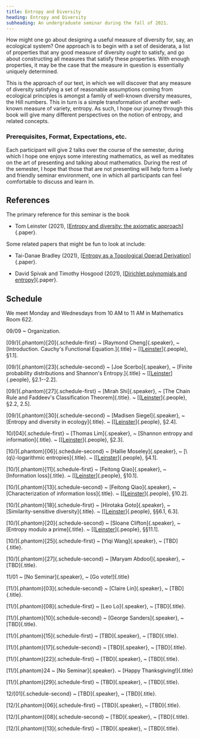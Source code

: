 ```yaml
---
title: Entropy and Diversity
heading: Entropy and Diversity
subheading: An undergraduate seminar during the fall of 2021.
---
```


How might one go about designing a useful measure of diversity for, say, an
ecological system? One approach is to begin with a set of desiderata, a list of
properties that any good measure of diversity ought to satisfy, and go about
constructing all measures that satisfy these properties. With enough properties,
it may be the case that the measure in question is essentially uniquely
determined.

This is the approach of our text, in which we will discover that any measure of
diversity satisfying a set of reasonable assumptions coming from ecological
principles is amongst a family of well-known diversity measures, the Hill
numbers. This in turn is a simple transformation of another well-known measure
of variety, entropy. As such, I hope our journey through this book will give
many different perspectives on the notion of entropy, and related concepts.

### Prerequisites, Format, Expectations, etc.

Each participant will give 2 talks over the course of the semester, during which
I hope one enjoys some interesting mathematics, as well as meditates on the art
of presenting and talking about mathematics. During the rest of the semester,
I hope that those that are not presenting will help form a lively and friendly
seminar environment, one in which all participants can feel comfortable to
discuss and learn in.

## References

The primary reference for this seminar is the book

* Tom Leinster (2021),
[[Entropy and diversity: the axiomatic approach][Leinster]]{.paper}.

Some related papers that might be fun to look at include:

* Tai-Danae Bradley (2021),
[[Entropy as a Topological Operad Derivation](https://arxiv.org/abs/2107.09581)]{.paper}.

* David Spivak and Timothy Hosgood (2021),
[[Dirichlet polynomials and entropy](https://arxiv.org/abs/2107.04832)]{.paper}.


## Schedule

We meet Monday and Wednesdays from 10 AM to 11 AM in Mathematics Room 622.

09/09
  ~ Organization.

[09/]{.phantom}[20]{.schedule-first}
  ~ [Raymond Cheng]{.speaker},
  ~ [Introduction. Cauchy's Functional Equation.]{.title}
  ~ \[[[Leinster][Leinster]]{.people}, §1.1].

[09/]{.phantom}[23]{.schedule-second}
  ~ [Joe Scerbo]{.speaker},
  ~ [Finite probability distributions and Shannon's Entropy.]{.title}
  ~ \[[[Leinster][Leinster]]{.people}, §2.1--2.2].

[09/]{.phantom}[27]{.schedule-first}
  ~ [Mirah Shi]{.speaker},
  ~ [The Chain Rule and Faddeev's Classification Theorem]{.title}.
  ~ \[[[Leinster][Leinster]]{.people}, §2.2, 2.5].

[09/]{.phantom}[30]{.schedule-second}
  ~ [Madisen Siegel]{.speaker},
  ~ [Entropy and diversity in ecology]{.title}.
  ~ \[[[Leinster][Leinster]]{.people}, §2.4].

10/[04]{.schedule-first}
  ~ [Thomas Lim]{.speaker},
  ~ [Shannon entropy and information]{.title}.
  ~ \[[[Leinster][Leinster]]{.people}, §2.3].

[10/]{.phantom}[06]{.schedule-second}
  ~ [Hallie Moseley]{.speaker},
  ~ [\\(q\\)-logarithmic entropies]{.title}.
  ~ \[[[Leinster][Leinster]]{.people}, §4.1].

[10/]{.phantom}[11]{.schedule-first}
  ~ [Feitong Qiao]{.speaker},
  ~ [Information loss]{.title}.
  ~ \[[[Leinster][Leinster]]{.people}, §10.1].

[10/]{.phantom}[13]{.schedule-second}
  ~ [Feitong Qiao]{.speaker},
  ~ [Characterization of information loss]{.title}.
  ~ \[[[Leinster][Leinster]]{.people}, §10.2].

[10/]{.phantom}[18]{.schedule-first}
  ~ [Hirotaka Goto]{.speaker},
  ~ [Similarity-sensitive diversity]{.title}.
  ~ \[[[Leinster][Leinster]]{.people}, §§6.1, 6.3].

[10/]{.phantom}[20]{.schedule-second}
  ~ [Sloane Clifton]{.speaker},
  ~ [Entropy modulo a prime]{.title}.
  ~ \[[[Leinster][Leinster]]{.people}, §§11.1].

[10/]{.phantom}[25]{.schedule-first}
  ~ [Yiqi Wang]{.speaker},
  ~ [TBD]{.title}.

[10/]{.phantom}[27]{.schedule-second}
  ~ [Maryam Abdool]{.speaker},
  ~ [TBD]{.title}.

11/01
  ~ [No Seminar]{.speaker},
  ~ [Go vote!]{.title}

[11/]{.phantom}[03]{.schedule-second}
  ~ [Claire Lin]{.speaker},
  ~ [TBD]{.title}.

[11/]{.phantom}[08]{.schedule-first}
  ~ [Leo Lo]{.speaker},
  ~ [TBD]{.title}.

[11/]{.phantom}[10]{.schedule-second}
  ~ [George Sanders]{.speaker},
  ~ [TBD]{.title}.

[11/]{.phantom}[15]{.schedule-first}
  ~ [TBD]{.speaker},
  ~ [TBD]{.title}.

[11/]{.phantom}[17]{.schedule-second}
  ~ [TBD]{.speaker},
  ~ [TBD]{.title}.

[11/]{.phantom}[22]{.schedule-first}
  ~ [TBD]{.speaker},
  ~ [TBD]{.title}.

[11/]{.phantom}24
  ~ [No Seminar]{.speaker}.
  ~ [Happy Thanksgiving!]{.title}

[11/]{.phantom}[29]{.schedule-first}
  ~ [TBD]{.speaker},
  ~ [TBD]{.title}.

12/[01]{.schedule-second}
  ~ [TBD]{.speaker},
  ~ [TBD]{.title}.

[12/]{.phantom}[06]{.schedule-first}
  ~ [TBD]{.speaker},
  ~ [TBD]{.title}.

[12/]{.phantom}[08]{.schedule-second}
  ~ [TBD]{.speaker},
  ~ [TBD]{.title}.

[12/]{.phantom}[13]{.schedule-first}
  ~ [TBD]{.speaker},
  ~ [TBD]{.title}.


[Leinster]: <https://clio.columbia.edu/catalog/15636477>

